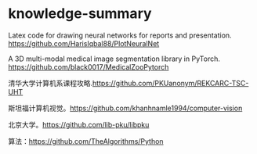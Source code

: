 # knowledge-summary
Latex code for drawing neural networks for reports and presentation.
https://github.com/HarisIqbal88/PlotNeuralNet

A 3D multi-modal medical image segmentation library in PyTorch.
https://github.com/black0017/MedicalZooPytorch

清华大学计算机系课程攻略.https://github.com/PKUanonym/REKCARC-TSC-UHT

斯坦福计算机视觉。https://github.com/khanhnamle1994/computer-vision

北京大学。https://github.com/lib-pku/libpku

算法：https://github.com/TheAlgorithms/Python
